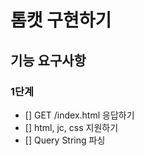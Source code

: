 # 톰캣 구현하기

## 기능 요구사항

### 1단계 
- [] GET /index.html 응답하기
- [] html, jc, css 지원하기
- [] Query String 파싱
